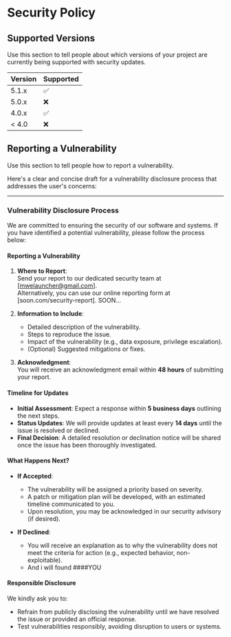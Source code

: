 # Security Policy

## Supported Versions

Use this section to tell people about which versions of your project are
currently being supported with security updates.

| Version | Supported          |
| ------- | ------------------ |
| 5.1.x   | :white_check_mark: |
| 5.0.x   | :x:                |
| 4.0.x   | :white_check_mark: |
| < 4.0   | :x:                |

## Reporting a Vulnerability

Use this section to tell people how to report a vulnerability.

Here's a clear and concise draft for a vulnerability disclosure process that addresses the user's concerns:  

---

### Vulnerability Disclosure Process  

We are committed to ensuring the security of our software and systems. If you have identified a potential vulnerability, please follow the process below:  

#### Reporting a Vulnerability  
1. **Where to Report**:  
   Send your report to our dedicated security team at [mwelauncher@gmail.com].  
   Alternatively, you can use our online reporting form at [soon.com/security-report].  SOON...

2. **Information to Include**:  
   - Detailed description of the vulnerability.  
   - Steps to reproduce the issue.  
   - Impact of the vulnerability (e.g., data exposure, privilege escalation).  
   - (Optional) Suggested mitigations or fixes.  

3. **Acknowledgment**:  
   You will receive an acknowledgment email within **48 hours** of submitting your report.  

#### Timeline for Updates  
- **Initial Assessment**: Expect a response within **5 business days** outlining the next steps.  
- **Status Updates**: We will provide updates at least every **14 days** until the issue is resolved or declined.  
- **Final Decision**: A detailed resolution or declination notice will be shared once the issue has been thoroughly investigated.  

#### What Happens Next?  
- **If Accepted**:  
  - The vulnerability will be assigned a priority based on severity.  
  - A patch or mitigation plan will be developed, with an estimated timeline communicated to you.  
  - Upon resolution, you may be acknowledged in our security advisory (if desired).  

- **If Declined**:  
  - You will receive an explanation as to why the vulnerability does not meet the criteria for action (e.g., expected behavior, non-exploitable).
  - And i will found ####YOU

#### Responsible Disclosure  
We kindly ask you to:  
- Refrain from publicly disclosing the vulnerability until we have resolved the issue or provided an official response.  
- Test vulnerabilities responsibly, avoiding disruption to users or systems.  

